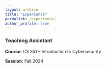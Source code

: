 ```yaml
---
layout: archive
title: "Experience"
permalink: /experience/
author_profile: true
---
```

### Teaching Assistant

**Course:** CS 351 – Introduction to Cybersecurity

**Session:** Fall 2024

<!-- 
- Assisted with course planning, organization, and material preparation.
- Conducted discussion sections and provided support for students with course materials.
- Graded assignments, exams, and projects.
- Mentored students and provided academic guidance.

### Research Assistant

**Project:** [Project Title], [Institution/Organization Name]  
**Session:** [Month, Year] – [Month, Year]

- Conducted research on [brief description of research focus].
- Collected and analyzed data using [methods/software].
- Contributed to writing research papers and reports.

### Industry Internship

**Position:** [Job Title], [Company Name]  
**Session:** [Month, Year] – [Month, Year]

- Collaborated with a team of engineers/developers on [specific project or task].
- Developed [tools/technologies] to improve [aspect of project].
- Presented findings and solutions to senior management.
-->

